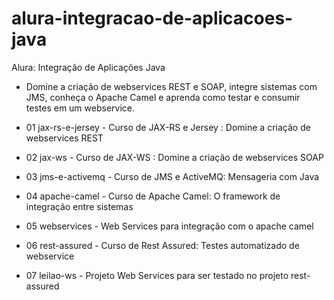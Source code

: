 # alura-integracao-de-aplicacoes-java

Alura: Integração de Aplicações Java
- Domine a criação de webservices REST e SOAP, integre sistemas com JMS, conheça o Apache Camel e aprenda como testar e consumir testes em um webservice.

- 01 jax-rs-e-jersey - Curso de JAX-RS e Jersey : Domine a criação de webservices REST
- 02 jax-ws - Curso de JAX-WS : Domine a criação de webservices SOAP
- 03 jms-e-activemq - Curso de JMS e ActiveMQ: Mensageria com Java
- 04 apache-camel - Curso de Apache Camel: O framework de integração entre sistemas
- 05 webservices - Web Services para integração com o apache camel
- 06 rest-assured - Curso de Rest Assured: Testes automatizado de webservice
- 07 leilao-ws - Projeto Web Services para ser testado no projeto rest-assured